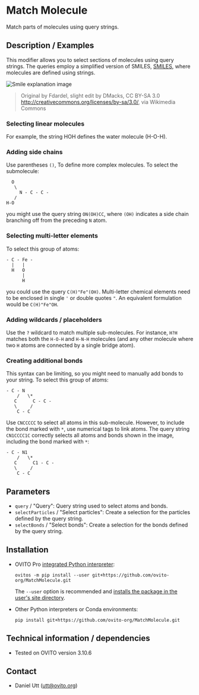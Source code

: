# Match Molecule
Match parts of molecules using query strings.

## Description / Examples
This modifier allows you to select sections of molecules using query strings. The queries employ a simplified version of SMILES, [SMILES](https://en.wikipedia.org/wiki/Simplified_Molecular_Input_Line_Entry_System),
where molecules are defined using strings.

![Smile explanation image](https://upload.wikimedia.org/wikipedia/commons/0/00/SMILES.png)
> Original by Fdardel, slight edit by DMacks, CC BY-SA 3.0 <http://creativecommons.org/licenses/by-sa/3.0/>, via Wikimedia Commons

### Selecting linear molecules
For example, the string HOH defines the water molecule (H-O-H).

### Adding side chains
Use parentheses `()`, To define more complex molecules. To select the submolecule:
``` 
  O
   \
     N - C - C -
   /
H-O
```
you might use the query string `ON(OH)CC`, where `(OH)` indicates a side chain branching off from the preceding `N` atom.

### Selecting multi-letter elements
To select this group of atoms:
```
- C - Fe -
  |   |
  H   O
      |
      H
```
you could use the query `C(H)"Fe"(OH)`. Multi-letter chemical elements need to be enclosed in single `'` or double quotes `"`. An equivalent formulation would be `C(H)"Fe"OH`.

### Adding wildcards / placeholders
Use the `?` wildcard to match multiple sub-molecules. For instance, `H?H` matches both the `H-O-H` and `H-N-H` molecules (and any other molecule where two `H` atoms are connected by a single bridge atom).

### Creating additional bonds
This syntax can be limiting, so you might need to manually add bonds to your string. To select this group of atoms:
```
- C - N 
    /   \*
   C      C - C -
   \     /
    C - C
```
Use `CNCCCCC` to select all atoms in this sub-molecule. However, to include the bond marked with `*`, use numerical tags to link atoms. The query string `CN1CCCC1C` correctly selects all atoms and bonds shown in the image, including the bond marked with `*`:
```
- C - N1
    /   \*
   C      C1 - C -
   \     /
    C - C
```

## Parameters 
- `query` / "Query": Query string used to select atoms and bonds.
- `selectParticles` / "Select particles": Create a selection for the particles defined by the query string.
- `selectBonds` / "Select bonds": Create a selection for the bonds defined by the query string.

## Installation
- OVITO Pro [integrated Python interpreter](https://docs.ovito.org/python/introduction/installation.html#ovito-pro-integrated-interpreter):
  ```
  ovitos -m pip install --user git+https://github.com/ovito-org/MatchMolecule.git
  ``` 
  The `--user` option is recommended and [installs the package in the user's site directory](https://pip.pypa.io/en/stable/user_guide/#user-installs).

- Other Python interpreters or Conda environments:
  ```
  pip install git+https://github.com/ovito-org/MatchMolecule.git
  ```

## Technical information / dependencies
- Tested on OVITO version 3.10.6

## Contact
- Daniel Utt (utt@ovito.org)
